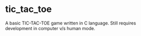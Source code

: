 # tic_tac_toe
A basic TIC-TAC-TOE game written in C language. Still requires development in computer v/s human mode.
